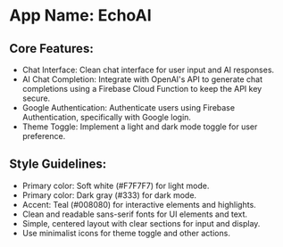 # **App Name**: EchoAI

## Core Features:

- Chat Interface: Clean chat interface for user input and AI responses.
- AI Chat Completion: Integrate with OpenAI's API to generate chat completions using a Firebase Cloud Function to keep the API key secure.
- Google Authentication: Authenticate users using Firebase Authentication, specifically with Google login.
- Theme Toggle: Implement a light and dark mode toggle for user preference.

## Style Guidelines:

- Primary color: Soft white (#F7F7F7) for light mode.
- Primary color: Dark gray (#333) for dark mode.
- Accent: Teal (#008080) for interactive elements and highlights.
- Clean and readable sans-serif fonts for UI elements and text.
- Simple, centered layout with clear sections for input and display.
- Use minimalist icons for theme toggle and other actions.